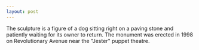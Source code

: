 ```yaml
---
layout: post
---
```


The sculpture is a figure of a dog sitting right on a paving stone and patiently waiting for its owner to return. The monument was erected in 1998 on Revolutionary Avenue near the "Jester" puppet theatre.
